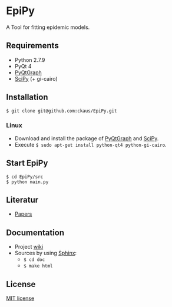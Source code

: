 # EpiPy
A Tool for fitting epidemic models.

## Requirements
 * Python 2.7.9
 * PyQt 4
 * [PyQtGraph][2]
 * [SciPy][3] (+ gi-cairo)

## Installation
`$ git clone git@github.com:ckaus/EpiPy.git`

### Linux

* Download and install the package of [PyQtGraph][2] and [SciPy][7].
* Execute `$ sudo apt-get install python-qt4 python-gi-cairo`.

## Start EpiPy
```
$ cd EpiPy/src
$ python main.py
```

## Literatur
 * [Papers][6]

## Documentation
* Project [wiki][1]
* Sources by using [Sphinx][4]:
  * `$ cd doc`
  * `$ make html`

## License
[MIT license][5]

[1]: https://github.com/ckaus/EpiPy/wiki "wiki"
[2]: http://pyqtgraph.org/ "PyQtGraph"
[3]: http://www.scipy.org/install.html "SciPy"
[4]: http://sphinx-doc.org/ "Sphinx"
[5]: https://github.com/ckaus/EpiPy/blob/master/LICENSE "MIT license"  
[6]: https://www.dropbox.com/sh/3gtnm32uq6nn0cu/AAAbHY9DkdnRPuZo-vePaO1Fa?dl=0 "Paper"
[7]: http://www.scipy.org/install.html#linux-packages "Scipy Linux"